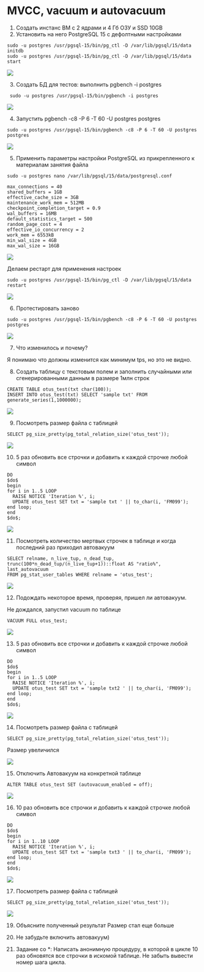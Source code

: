 # MVCC, vacuum и autovacuum
1) Создать инстанс ВМ с 2 ядрами и 4 Гб ОЗУ и SSD 10GB
2) Установить на него PostgreSQL 15 с дефолтными настройками

``` text
sudo -u postgres /usr/pgsql-15/bin/pg_ctl -D /var/lib/pgsql/15/data initdb
sudo -u postgres /usr/pgsql-15/bin/pg_ctl -D /var/lib/pgsql/15/data start

```

![](files/2.png)

3) Создать БД для тестов: выполнить pgbench -i postgres

``` text
 sudo -u postgres /usr/pgsql-15/bin/pgbench -i postgres
```

![](files/3.png)

4) Запустить pgbench -c8 -P 6 -T 60 -U postgres postgres

``` text
sudo -u postgres /usr/pgsql-15/bin/pgbench -c8 -P 6 -T 60 -U postgres postgres
```

![](files/4.png)
 
5) Применить параметры настройки PostgreSQL из прикрепленного к материалам занятия файла
	
``` text
sudo -u postgres nano /var/lib/pgsql/15/data/postgresql.conf
```

``` text	
max_connections = 40
shared_buffers = 1GB
effective_cache_size = 3GB
maintenance_work_mem = 512MB
checkpoint_completion_target = 0.9
wal_buffers = 16MB
default_statistics_target = 500
random_page_cost = 4
effective_io_concurrency = 2
work_mem = 6553kB
min_wal_size = 4GB
max_wal_size = 16GB
```

![](files/5.png)

Делаем рестарт для применения настроек

``` text
sudo -u postgres /usr/pgsql-15/bin/pg_ctl -D /var/lib/pgsql/15/data restart
```

![](files/5_2.png)


6) Протестировать заново

``` text
sudo -u postgres /usr/pgsql-15/bin/pgbench -c8 -P 6 -T 60 -U postgres postgres
```

![](files/6.png)

7) Что изменилось и почему?

Я понимаю что должны изменится как минимум tps, но это не видно.

8) Создать таблицу с текстовым полем и заполнить случайными или сгенерированными данным в размере 1млн строк

``` text
CREATE TABLE otus_test(txt char(100));
INSERT INTO otus_test(txt) SELECT 'sample txt' FROM generate_series(1,1000000);
```

![](files/8.png)

9) Посмотреть размер файла с таблицей

``` text
SELECT pg_size_pretty(pg_total_relation_size('otus_test'));
```

![](files/9_1.png)

10) 5 раз обновить все строчки и добавить к каждой строчке любой символ

```  text
DO
$do$
begin
for i in 1..5 LOOP
  RAISE NOTICE 'Iteration %', i;
  UPDATE otus_test SET txt = 'sample txt ' || to_char(i, 'FM099');
end loop;
end 
$do$;
```

![](files/10.png)

11) Посмотреть количество мертвых строчек в таблице и когда последний раз приходил автовакуум

``` text
SELECT relname, n_live_tup, n_dead_tup,
trunc(100*n_dead_tup/(n_live_tup+1))::float AS "ratio%", last_autovacuum
FROM pg_stat_user_tables WHERE relname = 'otus_test';
```

![](files/11.png)

12) Подождать некоторое время, проверяя, пришел ли автовакуум.

Не дождался, запустил vacuum по таблице

``` text
VACUUM FULL otus_test;
```

![](files/12.png)

13) 5 раз обновить все строчки и добавить к каждой строчке любой символ

``` text
DO
$do$
begin
for i in 1..5 LOOP
  RAISE NOTICE 'Iteration %', i;
  UPDATE otus_test SET txt = 'sample txt2 ' || to_char(i, 'FM099');
end loop;
end 
$do$;
```

![](files/13.png)

14) Посмотреть размер файла с таблицей

``` text
SELECT pg_size_pretty(pg_total_relation_size('otus_test'));
```
Размер увеличился

![](files/14.png)


15) Отключить Автовакуум на конкретной таблице

``` text
ALTER TABLE otus_test SET (autovacuum_enabled = off);
```

![](files/15.png)

16) 10 раз обновить все строчки и добавить к каждой строчке любой символ

``` TEXT
DO
$do$
begin
for i in 1..10 LOOP
  RAISE NOTICE 'Iteration %', i;
  UPDATE otus_test SET txt = 'sample txt3 ' || to_char(i, 'FM099');
end loop;
end 
$do$;
```

![](files/16.png)


17) Посмотреть размер файла с таблицей

``` text
SELECT pg_size_pretty(pg_total_relation_size('otus_test'));
```

![](files/17.png)

19) Объясните полученный результат
Размер стал еще больше

20) Не забудьте включить автовакуум)

21) Задание со *:
Написать анонимную процедуру, в которой в цикле 10 раз обновятся все строчки в искомой таблице.
Не забыть вывести номер шага цикла.

